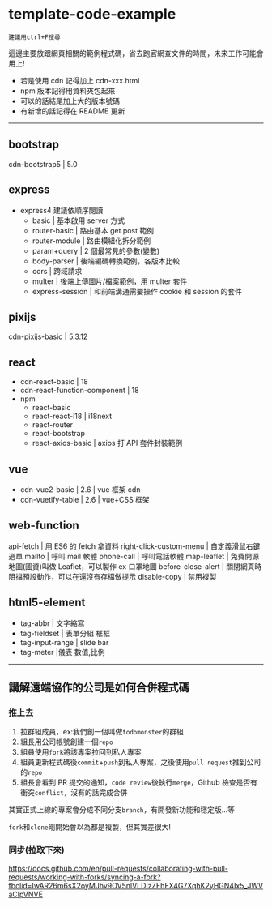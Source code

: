 # template-code-example

`建議用ctrl+F搜尋`

這邊主要放跟網頁相關的範例程式碼，省去跑官網查文件的時間，未來工作可能會用上!

- 若是使用 cdn 記得加上 cdn-xxx.html
- npm 版本記得用資料夾包起來
- 可以的話結尾加上大的版本號碼
- 有新增的話記得在 README 更新

---

## bootstrap

cdn-bootstrap5 | 5.0

## express

- express4 建議依順序閱讀
  - basic | 基本啟用 server 方式
  - router-basic | 路由基本 get post 範例
  - router-module | 路由模組化拆分範例
  - param+query | 2 個最常見的參數(變數)
  - body-parser | 後端編碼轉換範例，各版本比較
  - cors | 跨域請求
  - multer | 後端上傳圖片/檔案範例，用 multer 套件
  - express-session | 和前端溝通需要操作 cookie 和 session 的套件

## pixijs

cdn-pixijs-basic | 5.3.12

## react

- cdn-react-basic | 18
- cdn-react-function-component | 18
- npm
  - react-basic
  - react-react-i18 | i18next
  - react-router
  - react-bootstrap
  - react-axios-basic | axios 打 API 套件封裝範例

## vue

- cdn-vue2-basic | 2.6 | vue 框架 cdn
- cdn-vuetify-table | 2.6 | vue+CSS 框架

## web-function

api-fetch | 用 ES6 的 fetch 拿資料
right-click-custom-menu | 自定義滑鼠右鍵選單
mailto | 呼叫 mail 軟體
phone-call | 呼叫電話軟體
map-leaflet | 免費開源地圖(圖資)叫做 Leaflet，可以製作 ex 口罩地圖
before-close-alert | 關閉網頁時阻擋預設動作，可以在還沒有存檔做提示
disable-copy | 禁用複製

## html5-element

- tag-abbr | 文字縮寫
- tag-fieldset | 表單分組 框框
- tag-input-range | slide bar
- tag-meter |儀表 數值,比例

---

## 講解遠端協作的公司是如何合併程式碼

### 推上去

1. 拉群組成員，ex:我們創一個叫做`todomonster`的群組
2. 組長用公司帳號創建一個`repo`
3. 組員使用`fork`將該專案拉回到私人專案
4. 組員更新程式碼後`commit`+`push`到私人專案，之後使用`pull request`推到公司的`repo`
5. 組長會看到 PR 提交的通知，`code review`後執行`merge`，Github 檢查是否有衝突`conflict`，沒有的話完成合併

其實正式上線的專案會分成不同分支`branch`，有開發新功能和穩定版...等

`fork`和`clone`剛開始會以為都是複製，但其實差很大!

### 同步(拉取下來)

https://docs.github.com/en/pull-requests/collaborating-with-pull-requests/working-with-forks/syncing-a-fork?fbclid=IwAR26m6sX2oyMJhv9OV5nlVLDIzZFhFX4G7XqhK2yHGN4Ix5_JWVaClpVNVE

